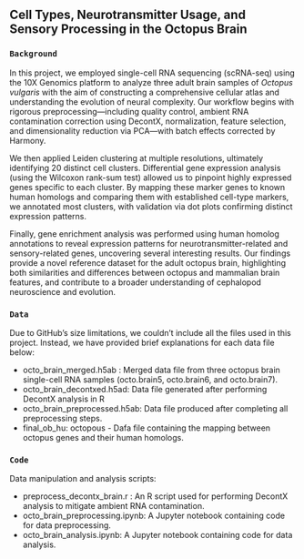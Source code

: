## Cell Types, Neurotransmitter Usage, and Sensory Processing in the Octopus Brain

### **`Background`** 
In this project, we employed single-cell RNA sequencing (scRNA-seq) using the 10X Genomics platform to analyze three adult brain samples of *Octopus vulgaris* with the aim of constructing a comprehensive cellular atlas and understanding the evolution of neural complexity. Our workflow begins with rigorous preprocessing—including quality control, ambient RNA contamination correction using DecontX, normalization, feature selection, and dimensionality reduction via PCA—with batch effects corrected by Harmony.

We then applied Leiden clustering at multiple resolutions, ultimately identifying 20 distinct cell clusters. Differential gene expression analysis (using the Wilcoxon rank-sum test) allowed us to pinpoint highly expressed genes specific to each cluster. By mapping these marker genes to known human homologs and comparing them with established cell-type markers, we annotated most clusters, with validation via dot plots confirming distinct expression patterns.

Finally, gene enrichment analysis was performed using human homolog annotations to reveal expression patterns for neurotransmitter-related and sensory-related genes, uncovering several interesting results. Our findings provide a novel reference dataset for the adult octopus brain, highlighting both similarities and differences between octopus and mammalian brain features, and contribute to a broader understanding of cephalopod neuroscience and evolution.

### **`Data`** 
Due to GitHub’s size limitations, we couldn’t include all the files used in this project. Instead, we have provided brief explanations for each data file below:

- octo_brain_merged.h5ab : Merged data file from three octopus brain single-cell RNA samples (octo.brain5, octo.brain6, and octo.brain7).
- octo_brain_decontxed.h5ad: Data file generated after performing DecontX analysis in R 
- octo_brain_preprocessed.h5ab: Data file produced after completing all preprocessing steps.
- final_ob_hu: octopous - Dafa file containing the mapping between octopus genes and their human homologs.

### **`Code`** 
Data manipulation and analysis scripts:
- preprocess_decontx_brain.r : An R script used for performing DecontX analysis to mitigate ambient RNA contamination.
- octo_brain_preprocessing.ipynb: A Jupyter notebook containing code for data preprocessing.
- octo_brain_analysis.ipynb: A Jupyter notebook containing code for data analysis.


